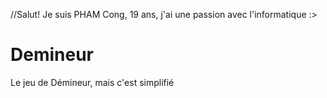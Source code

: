 //Salut! Je suis PHAM Cong, 19 ans, j'ai une passion avec l'informatique :> 



# Demineur
Le jeu de Démineur, mais c'est simplifié


